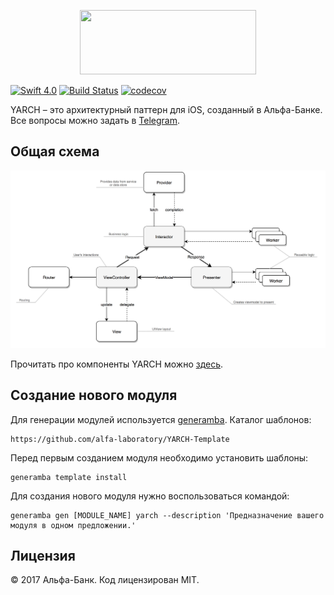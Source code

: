 <p align="center">
  <img src="https://i.imgur.com/ZcxzsEg.png" width="281.5" height="103"/>
</p>

[![Swift 4.0](https://img.shields.io/badge/Swift-4.0-orange.svg)](https://swift.org)
[![Build Status](https://travis-ci.org/alfa-laboratory/YARCH-Examples.svg?branch=master)](https://travis-ci.org/alfa-laboratory/YARCH-Examples)
[![codecov](https://codecov.io/gh/alfa-laboratory/YARCH-Examples/branch/master/graph/badge.svg)](https://codecov.io/gh/alfa-laboratory/YARCH-Examples)

YARCH – это архитектурный паттерн для iOS, созданный в Альфа-Банке. Все вопросы можно задать в [Telegram](https://t.me/yarch_ios).

## Общая схема
![](YARCH-scheme.png)

Прочитать про компоненты YARCH можно [здесь](https://github.com/alfa-laboratory/YARCH-Examples/blob/master/GUIDE-rus.md).

## Создание нового модуля
Для генерации модулей используется [generamba](https://github.com/rambler-digital-solutions/Generamba). Каталог шаблонов:
```
https://github.com/alfa-laboratory/YARCH-Template
```

Перед первым созданием модуля необходимо установить шаблоны:
```
generamba template install
```

Для создания нового модуля нужно воспользоваться командой:
```
generamba gen [MODULE_NAME] yarch --description 'Предназначение вашего модуля в одном предложении.'
```

Лицензия
--------

© 2017 Альфа-Банк. Код лицензирован MIT.
